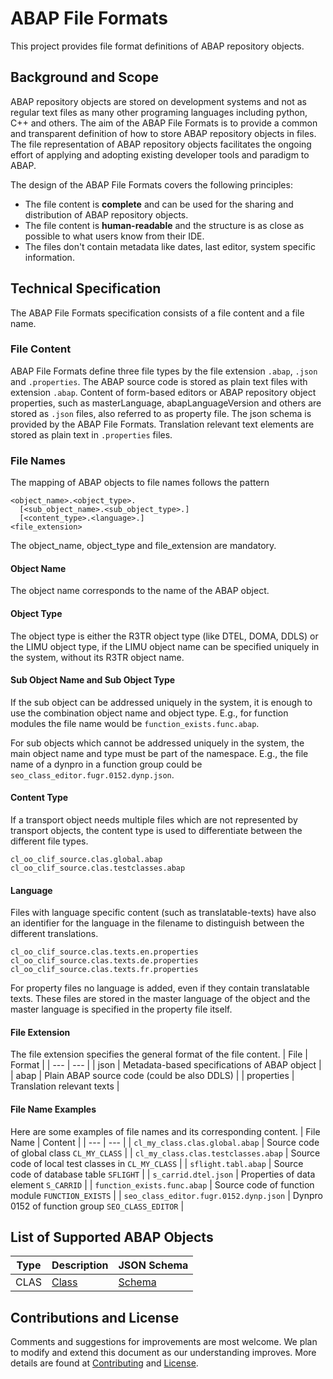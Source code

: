 # ABAP File Formats

This project provides file format definitions of ABAP repository objects.



## Background and Scope

ABAP repository objects are stored on development systems and not as regular text files as many other programing languages including python, C++ and others.
The aim of the ABAP File Formats is to provide a common and transparent definition of how to store ABAP repository objects in files.
The file representation of ABAP repository objects facilitates the ongoing effort of applying and adopting existing developer tools and paradigm to ABAP.

The design of the ABAP File Formats covers the following principles:
* The file content is **complete** and can be used for the sharing and distribution of ABAP repository objects.
* The file content is **human-readable** and the structure is as close as possible to what users know from their IDE.
* The files don't contain metadata like dates, last editor, system specific information.


## Technical Specification

The ABAP File Formats specification consists of a file content and a file name.

### File Content

ABAP File Formats define three file types by the file extension `.abap`, `.json` and `.properties`.
The ABAP source code is stored as plain text files with extension `.abap`.
Content of form-based editors or ABAP repository object properties, such as masterLanguage, abapLanguageVersion and others are stored as `.json` files, also referred to as property file.
The json schema is provided by the ABAP File Formats.
Translation relevant text elements are stored as plain text in `.properties` files.

### File Names

The mapping of ABAP objects to file names follows the pattern

```
<object_name>.<object_type>.
  [<sub_object_name>.<sub_object_type>.]
  [<content_type>.<language>.]
<file_extension>
```
The object_name, object_type and file_extension are mandatory.

#### Object Name
The object name corresponds to the name of the ABAP object.

#### Object Type
The object type is either the R3TR object type (like DTEL, DOMA, DDLS) or the LIMU object type, if the LIMU object name can be specified uniquely in the system, without its R3TR object name.

#### Sub Object Name and Sub Object Type
If the sub object can be addressed uniquely in the system, it is enough to use the combination object name and object type.
E.g., for function modules the file name would be `function_exists.func.abap`.

For sub objects which cannot be addressed uniquely in the system, the main object name and type must be part of the namespace.
E.g., the file name of a dynpro in a function group could be `seo_class_editor.fugr.0152.dynp.json`.

#### Content Type
If a transport object needs multiple files which are not represented by transport objects, the content type is used to differentiate between the different file types.
```
cl_oo_clif_source.clas.global.abap
cl_oo_clif_source.clas.testclasses.abap
```

#### Language
Files with language specific content (such as translatable-texts) have also an identifier for the language in the filename to distinguish between the different translations.
```
cl_oo_clif_source.clas.texts.en.properties
cl_oo_clif_source.clas.texts.de.properties
cl_oo_clif_source.clas.texts.fr.properties
```
For property files no language is added, even if they contain translatable texts.
These files are stored in the master language of the object and the master language is specified in the property file itself.

#### File Extension
The file extension specifies the general format of the file content.
| File | Format |
| ---  | --- |
| json | Metadata-based specifications of ABAP object |
| abap | Plain ABAP source code (could be also DDLS) |
| properties | Translation relevant texts |


#### File Name Examples
Here are some examples of file names and its corresponding content.
| File Name | Content |
| ---  | --- |
| `cl_my_class.clas.global.abap` | Source code of global class `CL_MY_CLASS` |
| `cl_my_class.clas.testclasses.abap` | Source code of local test classes in `CL_MY_CLASS` |
| `sflight.tabl.abap` | Source code of database table `SFLIGHT` |
| `s_carrid.dtel.json` | Properties of data element `S_CARRID` |
| `function_exists.func.abap` | Source code of function module `FUNCTION_EXISTS` |
| `seo_class_editor.fugr.0152.dynp.json` | Dynpro 0152 of function group `SEO_CLASS_EDITOR` |


## List of Supported ABAP Objects

| Type | Description | JSON Schema |
| ---  | --- | --- |
| CLAS | [Class](./file-formats/clas/format.md) | [Schema](./file-formats/clas/clas.json) |



## Contributions and License

Comments and suggestions for improvements are most welcome.
We plan to modify and extend this document as our understanding improves.
More details are found at [Contributing](./CONTRIBUTING.md) and [License](./LICENSE).
